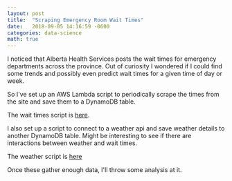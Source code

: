 ```yaml
---
layout: post
title:  "Scraping Emergency Room Wait Times"
date:   2018-09-05 14:16:59 -0600
categories: data-science
math: true
---
```


I noticed that Alberta Health Services posts the wait times for emergency departments across the province. Out of curiosity I wondered if I could find some trends and possibly even predict wait times for a given time of day or week.

So I've set up an AWS Lambda script to periodically scrape the times from the site and save them to a DynamoDB table. 

The wait times script is [here][ewt-script-url].

I also set up a script to connect to a weather api and save weather details to another DynamoDB table. Might be interesting to see if there are interactions between weather and wait times. 

The weather script is [here][weather-script-url]

Once these gather enough data, I'll throw some analysis at it.


[ewt-script-url]: https://github.com/srveale/aws-ewt
[weather-script-url]: https://github.com/srveale/aws-weather
